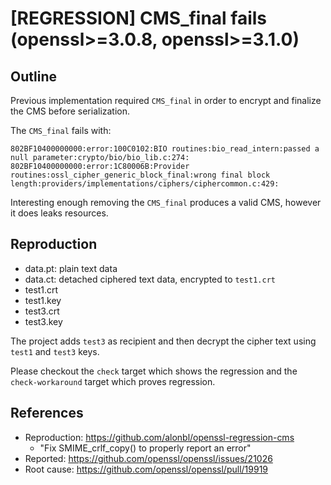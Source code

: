 # [REGRESSION] CMS_final fails (openssl>=3.0.8, openssl>=3.1.0)

## Outline

Previous implementation required `CMS_final` in order to encrypt and finalize
the CMS before serialization.

The `CMS_final` fails with:

```
802BF10400000000:error:100C0102:BIO routines:bio_read_intern:passed a null parameter:crypto/bio/bio_lib.c:274:
802BF10400000000:error:1C80006B:Provider routines:ossl_cipher_generic_block_final:wrong final block length:providers/implementations/ciphers/ciphercommon.c:429:
```

Interesting enough removing the `CMS_final` produces a valid CMS, however it
does leaks resources.

## Reproduction

* data.pt: plain text data
* data.ct: detached ciphered text data, encrypted to `test1.crt`
* test1.crt
* test1.key
* test3.crt
* test3.key

The project adds `test3` as recipient and then decrypt the cipher text using
`test1` and `test3` keys.

Please checkout the `check` target which shows the regression and the
`check-workaround` target which proves regression.

## References

* Reproduction: https://github.com/alonbl/openssl-regression-cms
  * "Fix SMIME_crlf_copy() to properly report an error"
* Reported: https://github.com/openssl/openssl/issues/21026
* Root cause: https://github.com/openssl/openssl/pull/19919
